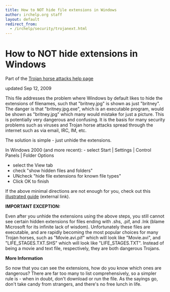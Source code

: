 ```yaml
---
title: How to NOT hide file extensions in Windows
author: irchelp.org staff
layout: default
redirect_from:
  - /irchelp/security/trojanext.html
---
```


# How to NOT hide extensions in Windows

Part of the 
[Trojan horse attacks help page](/security/trojan.html)

updated Sep 12, 2009

This file addresses the problem where Windows by default likes to hide the
extensions of filenames, such that "britney.jpg" is shown as just "britney".
The danger is that "britney.jpg.exe", which is an executable program, would be
shown as "britney.jpg" which many would mistake for just a picture. This is
potentially very dangerous and confusing. It is the basis for many security
problems such as viruses and Trojan horse attacks spread through the internet
such as via email, IRC, IM, etc.

The solution is simple - just unhide the extensions.

In Windows 2000 (and more recent):      - select Start | Settings | Control
Panels | Folder Options

- select the View tab
- check "show hidden files and folders"
- UNcheck "hide file extensions for known file types"
- Click OK to finish

If the above minimal directions are not enough for you, check out this
[illustrated guide](http://www.fileinfo.com/help/windows-show-extensions.html)
(external link).

**IMPORTANT EXCEPTION:**

Even after you unhide the extensions using the above steps, you still cannot
see certain hidden extensions for files ending with .shs, .pif, and .lnk
(blame Microsoft for its infinite lack of wisdom). Unfortunately these files
are executable, and are rapidly becoming the most popular choices for many
Trojan horses, such as "Movie.avi.pif" which will look like "Movie.avi", and
"LIFE_STAGES.TXT.SHS" which will look like "LIFE_STAGES.TXT". Instead of being
a movie and text file, respectively, they are both dangerous Trojans.

**More Information**

So now that you can see the extensions, how do you know which ones are
dangerous? There are far too many to list comprehensively, so a simpler rule
is - when in doubt, don't download or run the file. As the sayings go, don't
take candy from strangers, and there's no free lunch in life.
